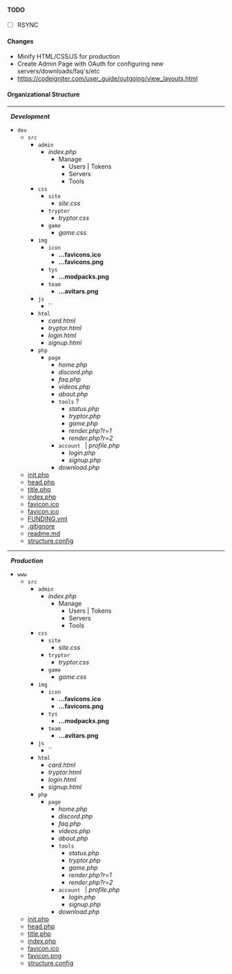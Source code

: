 #### TODO
- [ ] RSYNC

#### Changes
- Minify HTML/CSS/JS for production
- Create Admin Page with OAuth for configuring new servers/downloads/faq's/etc
- https://codeigniter.com/user_guide/outgoing/view_layouts.html

#### Organizational Structure

___
&nbsp; ___Development___<br>

- `dev`
  - `src`
    - `admin`
      - *index.php*
        - Manage
          - Users | Tokens
          - Servers
          - Tools
    - `css`
      - `site`
        - *site.css*
      - `tryptor`
        - *tryptor.css*
      - `game`
        - *game.css*
    - `img`
      - `icon`
        - **...favicons.ico**
        - **...favicons.png**
      - `tys`
        - **...modpacks.png**
      - `team`
        - **...avitars.png**
    - `js`
      - ``
    - `html`
      - *card.html*
      - *tryptor.html*
      - *login.html*
      - *signup.html*
    - `php`
      - `page`
        - *home.php*
        - *discord.php*
        - *faq.php*
        - *videos.php*
        - *about.php*
        - `tools` ?
          - *status.php*
          - *tryptor.php*
          - *game.php*
          - *render.php?r=1*
          - *render.php?r=2*
        - `account ` | *profile.php*
          - *login.php*
          - *signup.php*
        - *download.php*
  - [init.php](init.php)
  - [head.php](head.php)
  - [title.php](title.php)
  - [index.php](index.php)
  - [favicon.ico](favicon.ico)
  - [favicon.ico](favicon.png)
  - [FUNDING.yml](FUNDING.yml)
  - [.gitignore](.gitignore)
  - [readme.md](readme.md)
  - [structure.config](structure.config)

___
&nbsp; ___Production___<br>

- `www`
  - `src`
    - `admin`
      - *index.php*
        - Manage
          - Users | Tokens
          - Servers
          - Tools
    - `css`
      - `site`
        - *site.css*
      - `tryptor`
        - *tryptor.css*
      - `game`
        - *game.css*
    - `img`
      - `icon`
        - **...favicons.ico**
        - **...favicons.png**
      - `tys`
        - **...modpacks.png**
      - `team`
        - **...avitars.png**
    - `js`
      - ``
    - `html`
      - *card.html*
      - *tryptor.html*
      - *login.html*
      - *signup.html*
    - `php`
      - `page`
        - *home.php*
        - *discord.php*
        - *faq.php*
        - *videos.php*
        - *about.php*
        - `tools`
          - *status.php*
          - *tryptor.php*
          - *game.php*
          - *render.php?r=1*
          - *render.php?r=2*
        - `account ` | *profile.php*
          - *login.php*
          - *signup.php*
        - *download.php*
  - [init.php](init.php)
  - [head.php](head.php)
  - [title.php](title.php)
  - [index.php](index.php)
  - [favicon.ico](favicon.ico)
  - [favicon.png](favicon.png)
  - [structure.config](structure.config)
